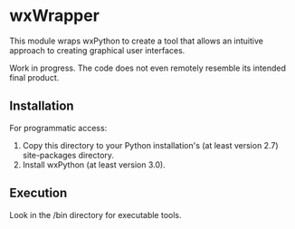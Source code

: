 wxWrapper
=========

This module wraps wxPython to create a tool that allows an intuitive
approach to creating graphical user interfaces.

Work in progress. The code does not even remotely resemble its intended final product.

Installation
------------

For programmatic access:

   1. Copy this directory to your Python installation's (at least version 2.7) site-packages directory.
   2. Install wxPython (at least version 3.0).

Execution
---------

Look in the /bin directory for executable tools.